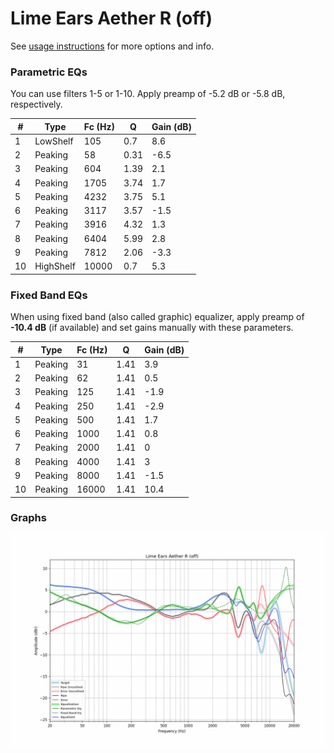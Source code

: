 # Lime Ears Aether R (off)
See [usage instructions](https://github.com/jaakkopasanen/AutoEq#usage) for more options and info.

### Parametric EQs
You can use filters 1-5 or 1-10. Apply preamp of -5.2 dB or -5.8 dB, respectively.

|   # | Type      |   Fc (Hz) |    Q |   Gain (dB) |
|-----|-----------|-----------|------|-------------|
|   1 | LowShelf  |       105 | 0.7  |         8.6 |
|   2 | Peaking   |        58 | 0.31 |        -6.5 |
|   3 | Peaking   |       604 | 1.39 |         2.1 |
|   4 | Peaking   |      1705 | 3.74 |         1.7 |
|   5 | Peaking   |      4232 | 3.75 |         5.1 |
|   6 | Peaking   |      3117 | 3.57 |        -1.5 |
|   7 | Peaking   |      3916 | 4.32 |         1.3 |
|   8 | Peaking   |      6404 | 5.99 |         2.8 |
|   9 | Peaking   |      7812 | 2.06 |        -3.3 |
|  10 | HighShelf |     10000 | 0.7  |         5.3 |

### Fixed Band EQs
When using fixed band (also called graphic) equalizer, apply preamp of **-10.4 dB** (if available) and set gains manually with these parameters.

|   # | Type    |   Fc (Hz) |    Q |   Gain (dB) |
|-----|---------|-----------|------|-------------|
|   1 | Peaking |        31 | 1.41 |         3.9 |
|   2 | Peaking |        62 | 1.41 |         0.5 |
|   3 | Peaking |       125 | 1.41 |        -1.9 |
|   4 | Peaking |       250 | 1.41 |        -2.9 |
|   5 | Peaking |       500 | 1.41 |         1.7 |
|   6 | Peaking |      1000 | 1.41 |         0.8 |
|   7 | Peaking |      2000 | 1.41 |         0   |
|   8 | Peaking |      4000 | 1.41 |         3   |
|   9 | Peaking |      8000 | 1.41 |        -1.5 |
|  10 | Peaking |     16000 | 1.41 |        10.4 |

### Graphs
![](./Lime%20Ears%20Aether%20R%20(off).png)
